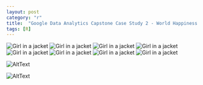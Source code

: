 ```yaml
---
layout: post
category: "r"
title:  "Google Data Analytics Capstone Case Study 2 - World Happiness Report"
tags: [R]
---
```

<img src="https://github.com/MoonBrillante/moonbrillante.github.io/raw/master/my_picture/worldhappiness001.jpg" alt="Girl in a jacket" width="" height="">
<img src="https://github.com/MoonBrillante/moonbrillante.github.io/raw/master/my_picture/worldhappiness002.jpg" alt="Girl in a jacket" width="" height="">
<img src="https://github.com/MoonBrillante/moonbrillante.github.io/raw/master/my_picture/worldhappiness003.jpg" alt="Girl in a jacket" width="" height="">
<img src="https://github.com/MoonBrillante/moonbrillante.github.io/raw/master/my_picture/worldhappiness004.jpg" alt="Girl in a jacket" width="" height="">
<img src="https://github.com/MoonBrillante/moonbrillante.github.io/raw/master/my_picture/worldhappiness005.jpg" alt="Girl in a jacket" width="" height="">
<img src="https://github.com/MoonBrillante/moonbrillante.github.io/raw/master/my_picture/worldhappiness006.jpg" alt="Girl in a jacket" width="" height="">
<img src="https://github.com/MoonBrillante/moonbrillante.github.io/raw/master/my_picture/worldhappiness007.jpg" alt="Girl in a jacket" width="" height="">
<img src="https://github.com/MoonBrillante/moonbrillante.github.io/raw/master/my_picture/worldhappiness008.jpg" alt="Girl in a jacket" width="" height="">

![AltText](/my_picture/worldhappiness001.jpg)

![AltText](/my_picture/worldhappiness002.jpg)





